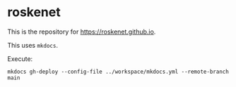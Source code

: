 # roskenet 

This is the repository for https://roskenet.github.io.

This uses `mkdocs`.

Execute:

```shell
mkdocs gh-deploy --config-file ../workspace/mkdocs.yml --remote-branch main
```
